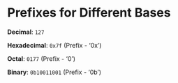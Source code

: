 # Prefixes for Different Bases

**Decimal**: `127`

**Hexadecimal**: `0x7f` (Prefix - ‘0x’)

**Octal**: `0177` (Prefix - ‘0’)

**Binary**: `0b10011001` (Prefix - ‘0b’)
